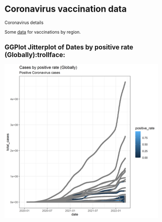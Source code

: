 # Coronavirus vaccination data
Coronavirus details


Some [data](https://raw.githubusercontent.com/NicJC/Coronavirus/main/covid.csv) for vaccinations by region.

## GGPlot Jitterplot of Dates by positive rate (Globally):trollface:

![](https://github.com/NicJC/Coronavirus/blob/main/Scatter_plot.png)
